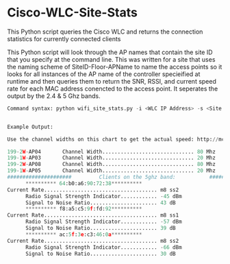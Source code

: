 # Cisco-WLC-Site-Stats
This Python script queries the Cisco WLC and returns the connection statistics for currently connected clients

This Python script will look through the AP names that contain the site ID that you specify at the command line.  This was written for a site that uses the naming scheme of SiteID-Floor-APName to name the access points so it looks for all instances of the AP name of the controller specieified at runtime and then queries them to return the SNR, RSSI, and current speed rate for each MAC address conencted to the access point.  It seperates the output by the 2.4 & 5 Ghz bands.

````Python
Command syntax: python wifi_site_stats.py -i <WLC IP Address> -s <Site ID or AP name> -u <username> -p <password>


Example Output: 

Use the channel widths on this chart to get the actual speed: http://mcsindex.com/

199-2W-AP04       Channel Width.............................. 80 Mhz
199-1W-AP03       Channel Width.............................. 20 Mhz
199-2W-AP08       Channel Width.............................. 80 Mhz
199-1W-AP05       Channel Width.............................. 20 Mhz
#####################         Clients on the 5ghz band:           #####################
      ********** 64:b0:a6:90:72:38**********
Current Rate..................................... m8 ss2
      Radio Signal Strength Indicator............ -45 dBm
      Signal to Noise Ratio...................... 43 dB
      ********** f8:a5:c5:9f:fd:92**********
Current Rate..................................... m8 ss1
      Radio Signal Strength Indicator............ -57 dBm
      Signal to Noise Ratio...................... 39 dB
      ********** ac:5f:3e:c3:46:0a**********
Current Rate..................................... m8 ss2
      Radio Signal Strength Indicator............ -66 dBm
      Signal to Noise Ratio...................... 30 dB
  ````
